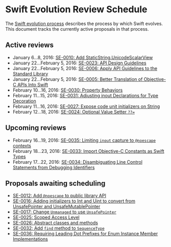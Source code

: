 # Swift Evolution Review Schedule

The [Swift evolution process][evolution-process] describes the process
by which Swift evolves. This document tracks the currently active
proposals in that process.

## Active reviews

* January 6...8, 2016: [SE-0010: Add StaticString.UnicodeScalarView](proposals/0010-add-staticstring-unicodescalarview.md)
* January 22...February 5, 2016: [SE-0023: API Design Guidelines](proposals/0006-apply-api-guidelines-to-the-standard-library.md)
* January 22...February 5, 2016: [SE-0006: Apply API Guidelines to the Standard Library](proposals/0006-apply-api-guidelines-to-the-standard-library.md)
* January 22...February 5, 2016: [SE-0005: Better Translation of Objective-C APIs Into Swift](proposals/0005-objective-c-name-translation.md)
* February 10...16, 2016: [SE-0030: Property Behaviors](proposals/0030-property-behavior-decls.md)
* February 11...15, 2016: [SE-0031: Adjusting inout Declarations for Type Decoration](proposals/0031-adjusting-inout-declarations.md)
* February 11...16, 2016: [SE-0027: Expose code unit initializers on String](proposals/0027-string-from-code-units.md)
* February 12...18, 2016: [SE-0024: Optional Value Setter `??=`](proposals/0024-optional-value-setter.md)

## Upcoming reviews

* February 16...19, 2016: [SE-0035: Limiting `inout` capture to `@noescape` contexts](proposals/0035-limit-inout-capture.md)
* February 18...23, 2016: [SE-0033: Import Objective-C Constants as Swift Types](proposals/0033-import-objc-constants.md)
* February 17...22, 2016: [SE-0034: Disambiguating Line Control Statements from Debugging Identifiers](proposals/0034-disambiguating-line.md)

## Proposals awaiting scheduling

* [SE-0012: Add `@noescape` to public library API](proposals/0012-add-noescape-to-public-library-api.md)
* [SE-0016: Adding initializers to Int and Uint to convert from UnsafePointer and UnsafeMutablePointer](proposals/0016-initializers-for-converting-unsafe-pointers-to-ints.md)
* [SE-0017: Change `Unmanaged` to use `UnsafePointer`](proposals/0017-convert-unmanaged-to-use-unsafepointer.md)
* [SE-0025: Scoped Access Level](proposals/0025-scoped-access-level.md)
* [SE-0026: Abstract classes and methods](proposals/0026-abstract-classes-and-methods.md)
* [SE-0032: Add `find` method to `SequenceType`](proposals/0032-sequencetype-find.md)
* [SE-0036: Requiring Leading Dot Prefixes for Enum Instance Member Implementations](proposals/0035-limit-inout-capture.md)

[evolution-process]: process.md  "The Swift evolution process"

